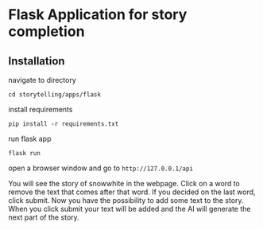 # Flask Application for story completion

## Installation

navigate to directory
```shell
cd storytelling/apps/flask
```

install requirements
```shell
pip install -r requirements.txt
```

run flask app
```shell
flask run
```

open a browser window and go to ```http://127.0.0.1/api```

You will see the story of snowwhite in the webpage. Click on a word to remove the text that comes after that word. If you decided on the last word, click submit. Now you have the possibility to add some text to the story. When you click submit your text will be added and the AI will generate the next part of the story.